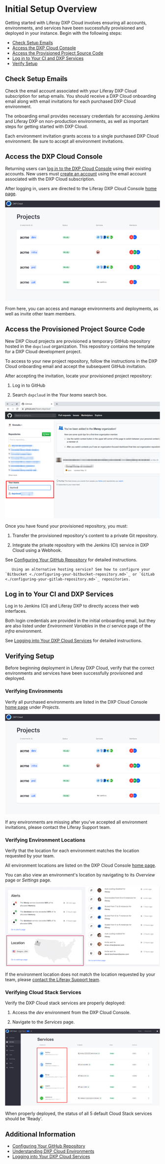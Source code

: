 # Initial Setup Overview

Getting started with Liferay DXP Cloud involves ensuring all accounts, environments, and services have been successfully provisioned and deployed in your instance. Begin with the following steps:

-   [Check Setup Emails](#check-setup-emails)
-   [Access the DXP Cloud Console](#access-the-dxp-cloud-console)
-   [Access the Provisioned Project Source Code](#access-the-provisioned-project-source-code)
-   [Log in to Your CI and DXP Services](#log-in-to-your-ci-and-dxp-services)
-   [Verify Setup](#verifying-setup)

## Check Setup Emails

Check the email account associated with your Liferay DXP Cloud subscription for setup emails. You should receive a DXP Cloud onboarding email along with email invitations for each purchased DXP Cloud environment.

The onboarding email provides necessary credentials for accessing Jenkins and Liferay DXP on non-production environments, as well as important steps for getting started with DXP Cloud.

Each environment invitation grants access to a single purchased DXP Cloud environment. Be sure to accept all environment invitations.

## Access the DXP Cloud Console

Returning users can [log in to the DXP Cloud Console](https://console.liferay.cloud/login) using their existing accounts. New users must [create an account](https://console.liferay.cloud/signup?undefined) using the email account associated with the DXP Cloud subscription.

After logging in, users are directed to the Liferay DXP Cloud Console [home page](https://console.liferay.cloud/projects).

![Figure 1: DXP Cloud Console home page.](./initial-setup-overview/images/01.png)

From here, you can access and manage environments and deployments, as well as invite other team members.

## Access the Provisioned Project Source Code

New DXP Cloud projects are provisioned a temporary GitHub repository hosted in the `dxpcloud` organization. This repository contains the template for a DXP Cloud development project.

To access to your new project repository, follow the instructions in the DXP Cloud onboarding email and accept the subsequent GitHub invitation.

After accepting the invitation, locate your provisioned project repository:

1. Log in to GitHub

1. Search `dxpcloud` in the _Your teams_ search box.

![Figure 2: Search dxpcloud in the 'Your teams' search box.](./initial-setup-overview/images/02.png)

Once you have found your provisioned repository, you must:

1. Transfer the provisioned repository's content to a private Git repository.

1. Integrate the private repository with the Jenkins (CI) service in DXP Cloud using a Webhook.

See [Configuring Your GitHub Repository](./configuring-your-github-repository.md) for detailed instructions.

```note::
   Using an alternative hosting service? See how to configure your `Bitbucket <./configuring-your-bitbucket-repository.md>`_ or `GitLab <./configuring-your-gitlab-repository.md>`_ repositories.
```

## Log in to Your CI and DXP Services

Log in to Jenkins (CI) and Liferay DXP to directly access their web interfaces.

Both login credentials are provided in the initial onboarding email, but they are also listed under _Environment Variables_ in the _ci_ service page of the _infra_ environment.

See [Logging into Your DXP Cloud Services](./logging-into-your-dxp-cloud-services.md) for detailed instructions.

## Verifying Setup

Before beginning deployment in Liferay DXP Cloud, verify that the correct environments and services have been successfully provisioned and deployed.

### Verifying Environments

Verify all purchased environments are listed in the DXP Cloud Console [home page](https://console.liferay.cloud/projects) under _Projects_.

![Figure 3: See provisioned environments in the DXP Cloud Console.](./initial-setup-overview/images/03.png)

If any environments are missing after you've accepted all environment invitations, please contact the Liferay Support team.

### Verifying Environment Locations

Verify that the location for each environment matches the location requested by your team.

All environment locations are listed on the DXP Cloud Console [home page](https://console.liferay.cloud/projects).

You can also view an environment's location by navigating to its _Overview_ page or _Settings_ page.

![Figure 4: View the environment's location in the Overview page.](./initial-setup-overview/images/04.png)

If the environment location does not match the location requested by your team, please [contact the Liferay Support team](https://help.liferay.com/hc/en-us/articles/360030208451-DXP-Cloud-Support-Overview).

### Verifying Cloud Stack Services

Verify the DXP Cloud stack services are properly deployed:

1. Access the _dev_ environment from the DXP Cloud Console.

1. Navigate to the _Services_ page.

![Figure 5: View the status of DXP Cloud Stack services on the Services page.](./initial-setup-overview/images/05.png)

When properly deployed, the status of all 5 default Cloud Stack services should be 'Ready'.

## Additional Information

-   [Configuring Your GitHub Repository](./configuring-your-github-repository.md)
-   [Understanding DXP Cloud Environments](./understanding-dxp-cloud-environments.md)
-   [Logging into Your DXP Cloud Services](./logging-into-your-dxp-cloud-services.md)
